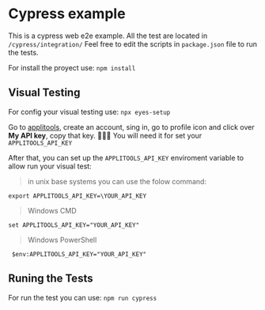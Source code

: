 # Cypress example
This is a cypress web e2e example. All the test are located in `/cypress/integration/`
Feel free to edit the scripts in `package.json` file to run the tests.

For install the proyect use:
  `npm install`

## Visual Testing
For config your visual testing use: `npx eyes-setup`

Go to [applitools](https://eyes.applitools.com), create an account, sing in, go to profile icon and click over **My API key**, copy that key. 🕵🏾‍♀️ You will need it for set your `APPLITOOLS_API_KEY`

After that, you can set up the `APPLITOOLS_API_KEY` enviroment variable to allow run your visual test:

> in unix base systems you can use the folow command: 

`export APPLITOOLS_API_KEY=\YOUR_API_KEY`

> Windows CMD

`set APPLITOOLS_API_KEY="YOUR_API_KEY"`

> Windows PowerShell

` $env:APPLITOOLS_API_KEY="YOUR_API_KEY"`


## Runing the Tests

For run the test you can use:
  `npm run cypress`

